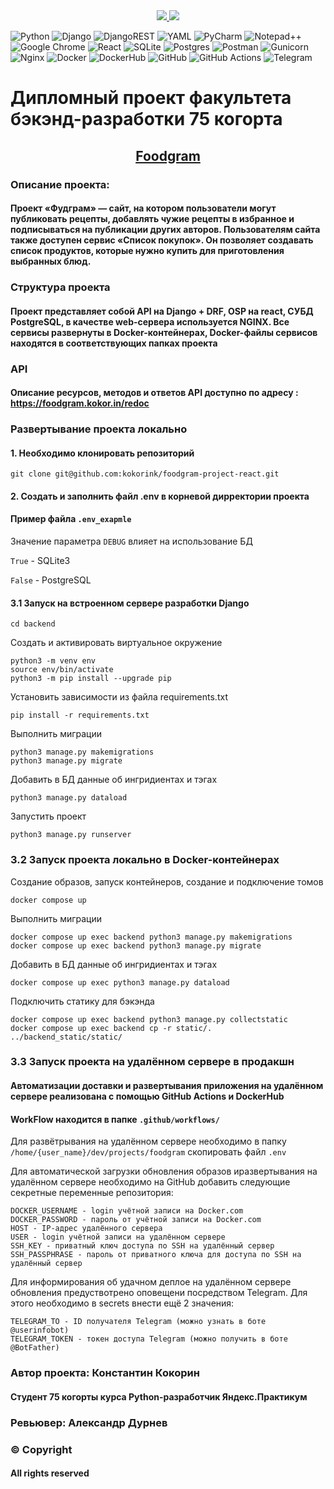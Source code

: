 <a href="https://practicum.yandex.ru/" align="center">
    <div>
        <img src="https://yastatic.net/q/logoaas/v2/Яндекс.svg?circle=white&amp;color=fff&amp;first=black">
        <img src="https://yastatic.net/q/logoaas/v2/Практикум.svg?color=fff">
    </div>
</a>

![Python](https://img.shields.io/badge/python-3670A0?style=for-the-badge&logo=python&logoColor=ffdd54)
![Django](https://img.shields.io/badge/django-%23092E20.svg?style=for-the-badge&logo=django&logoColor=white)
![DjangoREST](https://img.shields.io/badge/DJANGO-REST-ff1709?style=for-the-badge&logo=django&logoColor=white&color=ff1709&labelColor=gray)
![YAML](https://img.shields.io/badge/yaml-%23ffffff.svg?style=for-the-badge&logo=yaml&logoColor=151515)
![PyCharm](https://img.shields.io/badge/pycharm-143?style=for-the-badge&logo=pycharm&logoColor=black&color=black&labelColor=green)
![Notepad++](https://img.shields.io/badge/Notepad++-90E59A.svg?style=for-the-badge&logo=notepad%2b%2b&logoColor=black)
![Google Chrome](https://img.shields.io/badge/Google%20Chrome-4285F4?style=for-the-badge&logo=GoogleChrome&logoColor=white)
![React](https://img.shields.io/badge/react-%2320232a.svg?style=for-the-badge&logo=react&logoColor=%2361DAFB)
![SQLite](https://img.shields.io/badge/sqlite-%2307405e.svg?style=for-the-badge&logo=sqlite&logoColor=white)
![Postgres](https://img.shields.io/badge/postgres-%23316192.svg?style=for-the-badge&logo=postgresql&logoColor=white)
![Postman](https://img.shields.io/badge/Postman-FF6C37?style=for-the-badge&logo=postman&logoColor=white)
![Gunicorn](https://img.shields.io/badge/gunicorn-%298729.svg?style=for-the-badge&logo=gunicorn&logoColor=white)
![Nginx](https://img.shields.io/badge/nginx-%23009639.svg?style=for-the-badge&logo=nginx&logoColor=white)
![Docker](https://img.shields.io/badge/docker-%230db7ed.svg?style=for-the-badge&logo=docker&logoColor=white)
![DockerHub](https://img.shields.io/badge/docker.hub-%230fed.svg?style=for-the-badge&logo=docker&logoColor=white)
![GitHub](https://img.shields.io/badge/github-%23121011.svg?style=for-the-badge&logo=github&logoColor=white)
![GitHub Actions](https://img.shields.io/badge/github%20actions-%232671E5.svg?style=for-the-badge&logo=githubactions&logoColor=white)
![Telegram](https://img.shields.io/badge/Telegram_BOT-2CA5E0?style=for-the-badge&logo=telegram&logoColor=white)

# Дипломный проект факультета бэкэнд-разработки 75 когорта
<a href="https://foodgram.kokor.in/"> 
    <H2 align="center">Foodgram </H2>
</a>

### Описание проекта: 
#### Проект «Фудграм» — сайт, на котором пользователи могут публиковать рецепты, добавлять чужие рецепты в избранное и подписываться на публикации других авторов. Пользователям сайта также доступен сервис «Список покупок». Он позволяет создавать список продуктов, которые нужно купить для приготовления выбранных блюд.

### Структура проекта
#### Проект представляет собой API на Django + DRF, OSP  на react, СУБД PostgreSQL, в качестве web-сервера используется NGINX. Все сервисы развернуты в Docker-контейнерах, Docker-файлы сервисов находятся в соответствующих папках проекта


### API
#### Описание ресурсов, методов и ответов API доступно по адресу : <a href="https://foodgram.kokor.in/redoc">https://foodgram.kokor.in/redoc<a/>

### Развертывание проекта локально
#### 1. Необходимо клонировать репозиторий
```
git clone git@github.com:kokorink/foodgram-project-react.git
```
#### 2. Создать и заполнить файл .env в корневой дирректории проекта
#### Пример файла ```.env_exapmle```

Значение параметра ```DEBUG``` влияет на использование БД

```True``` - SQLite3

```False``` - PostgreSQL

#### 3.1 Запуск на встроенном сервере разработки Django
```
cd backend
```
Cоздать и активировать виртуальное окружение

```
python3 -m venv env
source env/bin/activate
python3 -m pip install --upgrade pip
```
Установить зависимости из файла requirements.txt
```
pip install -r requirements.txt
```
Выполнить миграции
```
python3 manage.py makemigrations
python3 manage.py migrate
```
Добавить в БД данные об ингридиентах и тэгах
```
python3 manage.py dataload
```
Запустить проект
```
python3 manage.py runserver
```

### 3.2 Запуск проекта локально в Docker-контейнерах
Создание образов, запуск контейнеров, создание и подключение томов
```
docker compose up
```
Выполнить миграции
```
docker compose up exec backend python3 manage.py makemigrations
docker compose up exec backend python3 manage.py migrate
```
Добавить в БД данные об ингридиентах и тэгах
```
docker compose up exec python3 manage.py dataload
```
Подключить статику для бэкэнда
```
docker compose up exec backend python3 manage.py collectstatic
docker compose up exec backend cp -r static/. ../backend_static/static/
```
### 3.3 Запуск проекта на удалённом сервере в продакшн
#### Автоматизации доставки и развертывания приложения на удалённом сервере реализована с помощью GitHub Actions и DockerHub
#### WorkFlow находится в папке ```.github/workflows/```

Для развётрывания на удалённом сервере необходимо в папку ```/home/{user_name}/dev/projects/foodgram``` 
скопировать файл ```.env```

Для автоматической загрузки обновления образов иразвертывания на удалённом сервере необходимо 
на GitHub добавить следующие секретные переменные репозитория: 
```
DOCKER_USERNAME - login учётной записи на Docker.com
DOCKER_PASSWORD - пароль от учётной записи на Docker.com
HOST - IP-адрес удалённого сервера
USER - login учётной записи на удалённом сервере
SSH_KEY - приватный ключ доступа по SSH на удалённый сервер
SSH_PASSPHRASE - пароль от приватного ключа для доступа по SSH на удалённый сервер
```
Для информирования об удачном деплое на удалённом сервере обновления предуствотрено оповещени посредством Telegram.
Для этого необходимо в secrets внести ещё 2 значения:
```
TELEGRAM_TO - ID получателя Telegram (можно узнать в боте @userinfobot)
TELEGRAM_TOKEN - токен доступа Telegram (можно получить в боте @BotFather)
```

### Автор проекта: Константин Кокорин
#### Студент 75 когорты курса Python-разработчик Яндекс.Практикум

### Ревьювер: Александр Дурнев


### © Copyright
#### All rights reserved

